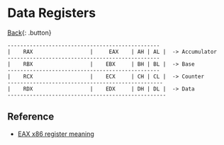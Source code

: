 # Data Registers

[Back](../../index.md#asm){: .button}


```
------------------------------------------------
|    RAX                  |     EAX    | AH | AL |  -> Accumulator
------------------------------------------------
|    RBX                  |    EBX     | BH | BL |  -> Base
------------------------------------------------
|    RCX                  |    ECX     | CH | CL |  -> Counter
-------------------------------------------------
|    RDX                  |    EDX     | DH | DL |  -> Data
--------------------------------------------------

```

## Reference

- [EAX x86 register meaning](https://keleshev.com/eax-x86-register-meaning-and-history/)

